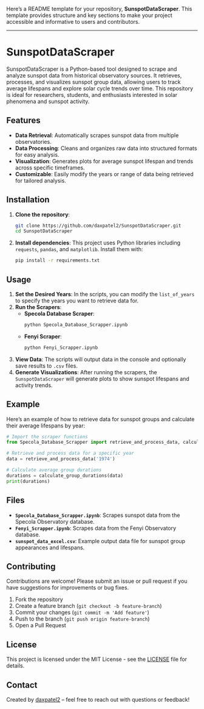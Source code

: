 Here’s a README template for your repository, **SunspotDataScraper**. This template provides structure and key sections to make your project accessible and informative to users and contributors.

---

# SunspotDataScraper

SunspotDataScraper is a Python-based tool designed to scrape and analyze sunspot data from historical observatory sources. It retrieves, processes, and visualizes sunspot group data, allowing users to track average lifespans and explore solar cycle trends over time. This repository is ideal for researchers, students, and enthusiasts interested in solar phenomena and sunspot activity.

## Features

- **Data Retrieval**: Automatically scrapes sunspot data from multiple observatories.
- **Data Processing**: Cleans and organizes raw data into structured formats for easy analysis.
- **Visualization**: Generates plots for average sunspot lifespan and trends across specific timeframes.
- **Customizable**: Easily modify the years or range of data being retrieved for tailored analysis.

## Installation

1. **Clone the repository**:
   ```bash
   git clone https://github.com/daxpatel2/SunspotDataScraper.git
   cd SunspotDataScraper
   ```

2. **Install dependencies**:
   This project uses Python libraries including `requests`, `pandas`, and `matplotlib`. Install them with:
   ```bash
   pip install -r requirements.txt
   ```

## Usage

1. **Set the Desired Years**: In the scripts, you can modify the `list_of_years` to specify the years you want to retrieve data for.
2. **Run the Scrapers**:
   - **Specola Database Scraper**:
     ```bash
     python Specola_Database_Scrapper.ipynb
     ```
   - **Fenyi Scraper**:
     ```bash
     python Fenyi_Scrapper.ipynb
     ```
3. **View Data**: The scripts will output data in the console and optionally save results to `.csv` files.
4. **Generate Visualizations**: After running the scrapers, the `SunspotDataScraper` will generate plots to show sunspot lifespans and activity trends.

## Example

Here’s an example of how to retrieve data for sunspot groups and calculate their average lifespans by year:

```python
# Import the scraper functions
from Specola_Database_Scrapper import retrieve_and_process_data, calculate_group_durations

# Retrieve and process data for a specific year
data = retrieve_and_process_data('1974')

# Calculate average group durations
durations = calculate_group_durations(data)
print(durations)
```

## Files

- **`Specola_Database_Scrapper.ipynb`**: Scrapes sunspot data from the Specola Observatory database.
- **`Fenyi_Scrapper.ipynb`**: Scrapes data from the Fenyi Observatory database.
- **`sunspot_data_excel.csv`**: Example output data file for sunspot group appearances and lifespans.

## Contributing

Contributions are welcome! Please submit an issue or pull request if you have suggestions for improvements or bug fixes.

1. Fork the repository
2. Create a feature branch (`git checkout -b feature-branch`)
3. Commit your changes (`git commit -m 'Add feature'`)
4. Push to the branch (`git push origin feature-branch`)
5. Open a Pull Request

## License

This project is licensed under the MIT License - see the [LICENSE](LICENSE) file for details.

## Contact

Created by [daxpatel2](https://github.com/daxpatel2) – feel free to reach out with questions or feedback!
